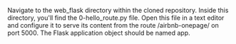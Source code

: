 Navigate to the web_flask directory within the cloned repository. Inside this directory, you'll find the 0-hello_route.py file. Open this file in a text editor and configure it to serve its content from the route /airbnb-onepage/ on port 5000. The Flask application object should be named app.

